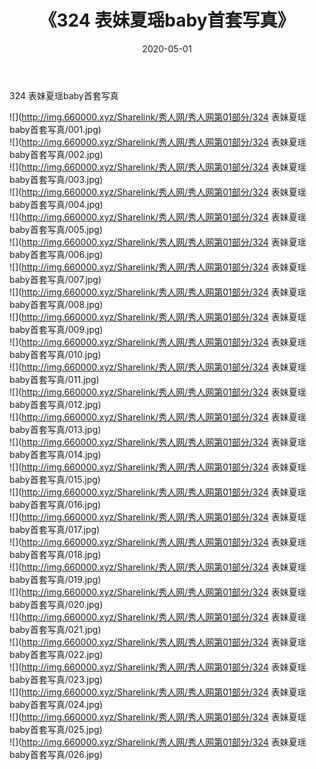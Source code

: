 ﻿---
layout: post
title:  《324 表妹夏瑶baby首套写真》
date:   2020-05-01
img: http://img.660000.xyz/Sharelink/秀人网/秀人网第01部分/324 表妹夏瑶baby首套写真/000.jpg
categories: [美女, 清纯, 唯美]
---

324 表妹夏瑶baby首套写真

  ![](http://img.660000.xyz/Sharelink/秀人网/秀人网第01部分/324 表妹夏瑶baby首套写真/001.jpg) <br> ![](http://img.660000.xyz/Sharelink/秀人网/秀人网第01部分/324 表妹夏瑶baby首套写真/002.jpg) <br> ![](http://img.660000.xyz/Sharelink/秀人网/秀人网第01部分/324 表妹夏瑶baby首套写真/003.jpg) <br> ![](http://img.660000.xyz/Sharelink/秀人网/秀人网第01部分/324 表妹夏瑶baby首套写真/004.jpg) <br> ![](http://img.660000.xyz/Sharelink/秀人网/秀人网第01部分/324 表妹夏瑶baby首套写真/005.jpg) <br> ![](http://img.660000.xyz/Sharelink/秀人网/秀人网第01部分/324 表妹夏瑶baby首套写真/006.jpg) <br> ![](http://img.660000.xyz/Sharelink/秀人网/秀人网第01部分/324 表妹夏瑶baby首套写真/007.jpg) <br> ![](http://img.660000.xyz/Sharelink/秀人网/秀人网第01部分/324 表妹夏瑶baby首套写真/008.jpg) <br> ![](http://img.660000.xyz/Sharelink/秀人网/秀人网第01部分/324 表妹夏瑶baby首套写真/009.jpg) <br> ![](http://img.660000.xyz/Sharelink/秀人网/秀人网第01部分/324 表妹夏瑶baby首套写真/010.jpg) <br> ![](http://img.660000.xyz/Sharelink/秀人网/秀人网第01部分/324 表妹夏瑶baby首套写真/011.jpg) <br> ![](http://img.660000.xyz/Sharelink/秀人网/秀人网第01部分/324 表妹夏瑶baby首套写真/012.jpg) <br> ![](http://img.660000.xyz/Sharelink/秀人网/秀人网第01部分/324 表妹夏瑶baby首套写真/013.jpg) <br> ![](http://img.660000.xyz/Sharelink/秀人网/秀人网第01部分/324 表妹夏瑶baby首套写真/014.jpg) <br> ![](http://img.660000.xyz/Sharelink/秀人网/秀人网第01部分/324 表妹夏瑶baby首套写真/015.jpg) <br> ![](http://img.660000.xyz/Sharelink/秀人网/秀人网第01部分/324 表妹夏瑶baby首套写真/016.jpg) <br> ![](http://img.660000.xyz/Sharelink/秀人网/秀人网第01部分/324 表妹夏瑶baby首套写真/017.jpg) <br> ![](http://img.660000.xyz/Sharelink/秀人网/秀人网第01部分/324 表妹夏瑶baby首套写真/018.jpg) <br> ![](http://img.660000.xyz/Sharelink/秀人网/秀人网第01部分/324 表妹夏瑶baby首套写真/019.jpg) <br> ![](http://img.660000.xyz/Sharelink/秀人网/秀人网第01部分/324 表妹夏瑶baby首套写真/020.jpg) <br> ![](http://img.660000.xyz/Sharelink/秀人网/秀人网第01部分/324 表妹夏瑶baby首套写真/021.jpg) <br> ![](http://img.660000.xyz/Sharelink/秀人网/秀人网第01部分/324 表妹夏瑶baby首套写真/022.jpg) <br> ![](http://img.660000.xyz/Sharelink/秀人网/秀人网第01部分/324 表妹夏瑶baby首套写真/023.jpg) <br> ![](http://img.660000.xyz/Sharelink/秀人网/秀人网第01部分/324 表妹夏瑶baby首套写真/024.jpg) <br> ![](http://img.660000.xyz/Sharelink/秀人网/秀人网第01部分/324 表妹夏瑶baby首套写真/025.jpg) <br> ![](http://img.660000.xyz/Sharelink/秀人网/秀人网第01部分/324 表妹夏瑶baby首套写真/026.jpg) <br>